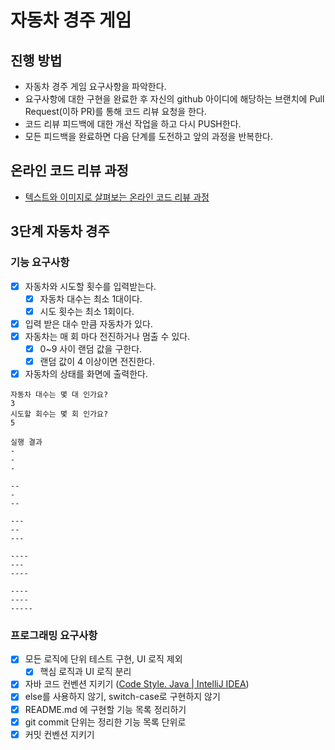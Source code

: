 # 자동차 경주 게임

## 진행 방법

* 자동차 경주 게임 요구사항을 파악한다.
* 요구사항에 대한 구현을 완료한 후 자신의 github 아이디에 해당하는 브랜치에 Pull Request(이하 PR)를 통해 코드 리뷰 요청을 한다.
* 코드 리뷰 피드백에 대한 개선 작업을 하고 다시 PUSH한다.
* 모든 피드백을 완료하면 다음 단계를 도전하고 앞의 과정을 반복한다.

## 온라인 코드 리뷰 과정

* [텍스트와 이미지로 살펴보는 온라인 코드 리뷰 과정](https://github.com/next-step/nextstep-docs/tree/master/codereview)

## 3단계 자동차 경주

### 기능 요구사항

- [x]  자동차와 시도할 횟수를 입력받는다.
   - [x]  자동차 대수는 최소 1대이다.
   - [x]  시도 횟수는 최소 1회이다.
- [x]  입력 받은 대수 만큼 자동차가 있다.
- [x]  자동차는 매 회 마다 전진하거나 멈출 수 있다.
   - [x]  0~9 사이 랜덤 값을 구한다.
   - [x]  랜덤 값이 4 이상이면 전진한다.
- [x]  자동차의 상태를 화면에 출력한다.

```
자동차 대수는 몇 대 인가요?
3
시도할 회수는 몇 회 인가요?
5

실행 결과
-
-
-

--
-
--

---
--
---

----
---
----

----
----
-----
```

### 프로그래밍 요구사항

- [x]  모든 로직에 단위 테스트 구현, UI 로직 제외
   - [x]  핵심 로직과 UI 로직 분리
- [x]  자바 코드 컨벤션 지키기 ([Code Style. Java | IntelliJ IDEA](https://www.jetbrains.com/help/idea/code-style-java.html))
- [x]  else를 사용하지 않기, switch-case로 구현하지 않기
- [x]  README.md 에 구현할 기능 목록 정리하기
- [x]  git commit 단위는 정리한 기능 목록 단위로
- [x]  커밋 컨벤션 지키기
